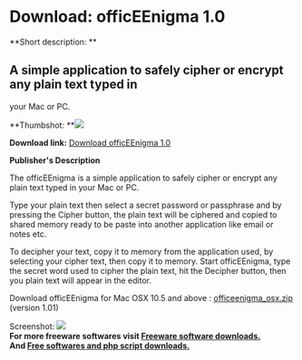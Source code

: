 # Download: officEEnigma 1.0

**Short description: **

## A simple application to safely cipher or encrypt any plain text typed in
your Mac or PC.

  
**Thumbshot: **![](http://www.freewarefiles.com/screenshot/officeenigma_md.jpg)   
  
**Download link:** [Download officEEnigma 1.0](http://freesoftwares.boysofts.com/OfficEEnigma_program_50560.html)  
  

**Publisher's Description**  
  

The officEEnigma is a simple application to safely cipher or encrypt any plain
text typed in your Mac or PC.

Type your plain text then select a secret password or passphrase and by
pressing the Cipher button, the plain text will be ciphered and copied to
shared memory ready to be paste into another application like email or notes
etc.

To decipher your text, copy it to memory from the application used, by
selecting your cipher text, then copy it to memory. Start officEEnigma, type
the secret word used to cipher the plain text, hit the Decipher button, then
you plain text will appear in the editor.

Download officEEnigma for Mac OSX 10.5 and above :
[officeenigma_osx.zip](http://www.officeenigma.com/officeenigma_osx.zip)
(version 1.01)

  
  
Screenshot: ![](http://www.freewarefiles.com/screenshot/officeenigma.jpg)  
**For more freeware softwares visit [Freeware software downloads.](http://freesoftwares.boysofts.com/)**   
**And [Free softwares and php script downloads.](http://www.boysofts.com/)**

